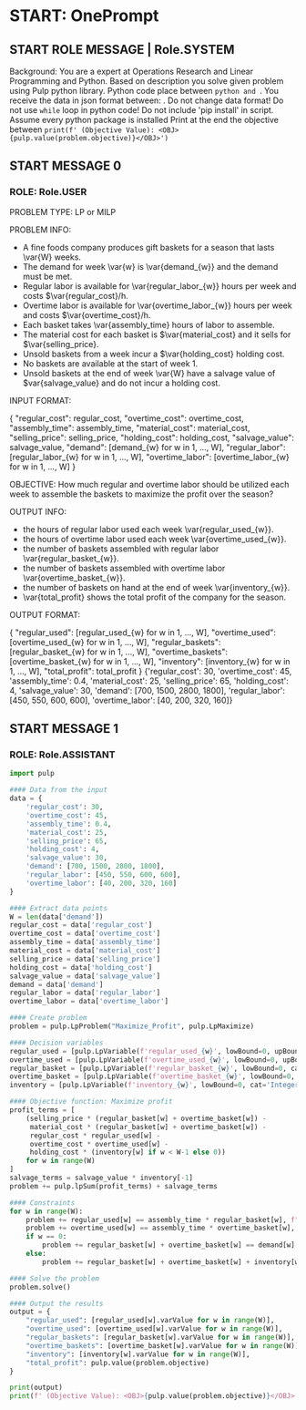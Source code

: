 # START: OnePrompt 
## START ROLE MESSAGE | Role.SYSTEM 
Background: You are a expert at Operations Research and Linear Programming and Python. Based on description you solve given problem using Pulp python library. Python code place between ```python and ```. You receive the data in json format between: <DATA></DATA>. Do not change data format! Do not use `while` loop in python code! Do not include 'pip install' in script. Assume every python package is installed Print at the end the objective between <OBJ></OBJ> `print(f' (Objective Value): <OBJ>{pulp.value(problem.objective)}</OBJ>')`  
## START MESSAGE 0 
### ROLE: Role.USER
<DESCRIPTION>
PROBLEM TYPE: LP or MILP

PROBLEM INFO:

- A fine foods company produces gift baskets for a season that lasts \var{W} weeks.
- The demand for week \var{w} is \var{demand_{w}} and the demand must be met.
- Regular labor is available for \var{regular_labor_{w}} hours per week and costs $\var{regular_cost}/h.
- Overtime labor is available for \var{overtime_labor_{w}} hours per week and costs $\var{overtime_cost}/h.
- Each basket takes \var{assembly_time} hours of labor to assemble.
- The material cost for each basket is $\var{material_cost} and it sells for $\var{selling_price}.
- Unsold baskets from a week incur a $\var{holding_cost} holding cost. 
- No baskets are available at the start of week 1.
- Unsold baskets at the end of week \var{W} have a salvage value of $var{salvage_value} and do not incur a holding cost.

INPUT FORMAT: 

{
    "regular_cost": regular_cost,
    "overtime_cost": overtime_cost,
    "assembly_time": assembly_time,
    "material_cost": material_cost,
    "selling_price": selling_price,
    "holding_cost": holding_cost,
    "salvage_value": salvage_value,
    "demand": [demand_{w} for w in 1, ..., W],
    "regular_labor": [regular_labor_{w} for w in 1, ..., W],
    "overtime_labor": [overtime_labor_{w} for w in 1, ..., W]
}

OBJECTIVE: How much regular and overtime labor should be utilized each week to assemble the baskets to maximize the profit over the season?

OUTPUT INFO:

- the hours of regular labor used each week \var{regular_used_{w}}.
- the hours of overtime labor used each week \var{overtime_used_{w}}.
- the number of baskets assembled with regular labor \var{regular_basket_{w}}.
- the number of baskets assembled with overtime labor \var{overtime_basket_{w}}.
- the number of baskets on hand at the end of week \var{inventory_{w}}.
- \var{total_profit} shows the total profit of the company for the season.

OUTPUT FORMAT:

{
    "regular_used": [regular_used_{w} for w in 1, ..., W],
    "overtime_used": [overtime_used_{w} for w in 1, ..., W],
    "regular_baskets": [regular_basket_{w} for w in 1, ..., W],
    "overtime_baskets": [overtime_basket_{w} for w in 1, ..., W],
    "inventory": [inventory_{w} for w in 1, ..., W],
    "total_profit": total_profit
}
</DESCRIPTION>
<DATA>
{'regular_cost': 30, 'overtime_cost': 45, 'assembly_time': 0.4, 'material_cost': 25, 'selling_price': 65, 'holding_cost': 4, 'salvage_value': 30, 'demand': [700, 1500, 2800, 1800], 'regular_labor': [450, 550, 600, 600], 'overtime_labor': [40, 200, 320, 160]}</DATA>


## START MESSAGE 1 
### ROLE: Role.ASSISTANT
```python
import pulp

#### Data from the input
data = {
    'regular_cost': 30,
    'overtime_cost': 45,
    'assembly_time': 0.4,
    'material_cost': 25,
    'selling_price': 65,
    'holding_cost': 4,
    'salvage_value': 30,
    'demand': [700, 1500, 2800, 1800],
    'regular_labor': [450, 550, 600, 600],
    'overtime_labor': [40, 200, 320, 160]
}

#### Extract data points
W = len(data['demand'])
regular_cost = data['regular_cost']
overtime_cost = data['overtime_cost']
assembly_time = data['assembly_time']
material_cost = data['material_cost']
selling_price = data['selling_price']
holding_cost = data['holding_cost']
salvage_value = data['salvage_value']
demand = data['demand']
regular_labor = data['regular_labor']
overtime_labor = data['overtime_labor']

#### Create problem
problem = pulp.LpProblem("Maximize_Profit", pulp.LpMaximize)

#### Decision variables
regular_used = [pulp.LpVariable(f'regular_used_{w}', lowBound=0, upBound=regular_labor[w], cat='Continuous') for w in range(W)]
overtime_used = [pulp.LpVariable(f'overtime_used_{w}', lowBound=0, upBound=overtime_labor[w], cat='Continuous') for w in range(W)]
regular_basket = [pulp.LpVariable(f'regular_basket_{w}', lowBound=0, cat='Integer') for w in range(W)]
overtime_basket = [pulp.LpVariable(f'overtime_basket_{w}', lowBound=0, cat='Integer') for w in range(W)]
inventory = [pulp.LpVariable(f'inventory_{w}', lowBound=0, cat='Integer') for w in range(W)]

#### Objective function: Maximize profit
profit_terms = [
    (selling_price * (regular_basket[w] + overtime_basket[w]) - 
     material_cost * (regular_basket[w] + overtime_basket[w]) - 
     regular_cost * regular_used[w] - 
     overtime_cost * overtime_used[w] - 
     holding_cost * (inventory[w] if w < W-1 else 0))
    for w in range(W)
]
salvage_terms = salvage_value * inventory[-1]
problem += pulp.lpSum(profit_terms) + salvage_terms

#### Constraints
for w in range(W):
    problem += regular_used[w] == assembly_time * regular_basket[w], f"Regular_Labor_Usage_Week_{w}"
    problem += overtime_used[w] == assembly_time * overtime_basket[w], f"Overtime_Labor_Usage_Week_{w}"
    if w == 0:
        problem += regular_basket[w] + overtime_basket[w] == demand[w] + inventory[w], f"Demand_Fulfillment_Week_{w}"
    else:
        problem += regular_basket[w] + overtime_basket[w] + inventory[w-1] == demand[w] + inventory[w], f"Demand_Fulfillment_Week_{w}"

#### Solve the problem
problem.solve()

#### Output the results
output = {
    "regular_used": [regular_used[w].varValue for w in range(W)],
    "overtime_used": [overtime_used[w].varValue for w in range(W)],
    "regular_baskets": [regular_basket[w].varValue for w in range(W)],
    "overtime_baskets": [overtime_basket[w].varValue for w in range(W)],
    "inventory": [inventory[w].varValue for w in range(W)],
    "total_profit": pulp.value(problem.objective)
}

print(output)
print(f' (Objective Value): <OBJ>{pulp.value(problem.objective)}</OBJ>')
```

